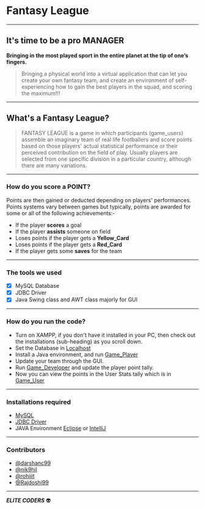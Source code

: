# Fantasy League
- - - -
## It's time to be a pro MANAGER
**Bringing in the most played sport in the entire planet at the tip of one’s fingers.**
>Bringing a physical world into a virtual application that can let you create your own fantasy team, and create an environment of self-experiencing how to gain the best players in the squad, and scoring the maximum!!!
- - - -
## What's a Fantasy League?
>FANTASY LEAGUE is a game in which participants (game_users) assemble an imaginary team of real life footballers and score points based on those players' actual statistical performance or their perceived contribution on the field of play.	Usually players are selected from one specific division in a particular country, although there are many variations. 
- - - -
### How do you score a POINT?
Points are then gained or deducted depending on players' performances. 
Points systems vary between games but typically, points are awarded for some or all of the following achievements:-

* If the player **scores** a goal
* If the player **assists** someone on field
* Loses points if the player gets a **Yellow_Card**
* Loses points if the player gets a **Red_Card**
* If the player gets some **saves** for the team
- - - -
### The tools we used
- [x] MySQL Database
- [x] JDBC Driver
- [x] Java Swing class and AWT class majorly for GUI
- - - -
### How do you run the code?
* Turn on XAMPP, if you don't have it installed in your PC, then check out the installations (sub-heading) as you scroll down.
* Set the Database in [Localhost](https://localhoast/phpmyadmin/)
* Install a Java environment, and run [Game_Player](https://github.com/darshanc99/Fantasy-League/blob/master/Code/ButtonImageExample.java)
* Update your team through the GUI.
* Run [Game_Developer](https://github.com/darshanc99/Fantasy-League/blob/master/Code/user.java) and update the player point tally.
* Now you can view the points in the User Stats tally which is in [Game_User](https://github.com/darshanc99/Fantasy-League/blob/master/Code/ButtonImageExample.java)
- - - -
### Installations required
- [MySQL](https://dev.mysql.com/downloads/installer/)
- [JDBC Driver](https://dev.mysql.com/downloads/connector/j/)
- JAVA Environment [Eclipse](https://www.eclipse.org/downloads/) or [IntelliJ](https://www.jetbrains.com/idea/download/)
- - - -
### Contributors
- [@darshanc99](https://github.com/darshanc99)
- [@nik9hil](https://github.com/nik9hil)
- [@rohiiit](https://github.com/rohiiit)
- [@Rajdoshi99](https://github.com/Rajdoshi99)
- - - -
***ELITE CODERS*** :alien:
